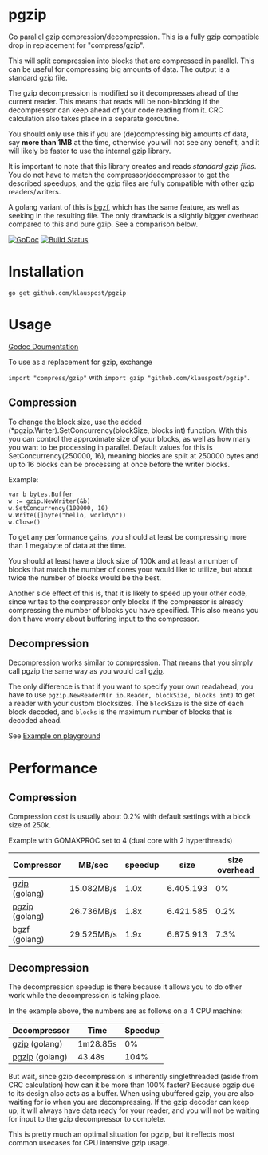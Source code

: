 pgzip
=====

Go parallel gzip compression/decompression. This is a fully gzip compatible drop in replacement for "compress/gzip".

This will split compression into blocks that are compressed in parallel. This can be useful for compressing big amounts of data. The output is a standard gzip file.

The gzip decompression is modified so it decompresses ahead of the current reader. This means that reads will be non-blocking if the decompressor can keep ahead of your code reading from it. CRC calculation also takes place in a separate goroutine.

You should only use this if you are (de)compressing big amounts of data, say **more than 1MB** at the time, otherwise you will not see any benefit, and it will likely be faster to use the internal gzip library.

It is important to note that this library creates and reads *standard gzip files*. You do not have to match the compressor/decompressor to get the described speedups, and the gzip files are fully compatible with other gzip readers/writers.

A golang variant of this is [bgzf](http://godoc.org/code.google.com/p/biogo.bam/bgzf), which has the same feature, as well as seeking in the resulting file. The only drawback is a slightly bigger overhead compared to this and pure gzip. See a comparison below.

[![GoDoc][1]][2] [![Build Status][3]][4]

[1]: https://godoc.org/github.com/klauspost/pgzip?status.svg
[2]: https://godoc.org/github.com/klauspost/pgzip
[3]: https://travis-ci.org/klauspost/pgzip.svg
[4]: https://travis-ci.org/klauspost/pgzip

Installation
====
```go get github.com/klauspost/pgzip```

Usage
====
[Godoc Doumentation](https://godoc.org/github.com/klauspost/pgzip)

To use as a replacement for gzip, exchange 

```import "compress/gzip"``` 
with 
```import gzip "github.com/klauspost/pgzip"```.

## Compression
To change the block size, use the added (*pgzip.Writer).SetConcurrency(blockSize, blocks int) function. With this you can control the approximate size of your blocks, as well as how many you want to be processing in parallel. Default values for this is SetConcurrency(250000, 16), meaning blocks are split at 250000 bytes and up to 16 blocks can be processing at once before the writer blocks.


Example:
```
var b bytes.Buffer
w := gzip.NewWriter(&b)
w.SetConcurrency(100000, 10)
w.Write([]byte("hello, world\n"))
w.Close()
```

To get any performance gains, you should at least be compressing more than 1 megabyte of data at the time.

You should at least have a block size of 100k and at least a number of blocks that match the number of cores your would like to utilize, but about twice the number of blocks would be the best.

Another side effect of this is, that it is likely to speed up your other code, since writes to the compressor only blocks if the compressor is already compressing the number of blocks you have specified. This also means you don't have worry about buffering input to the compressor.

## Decompression

Decompression works similar to compression. That means that you simply call pgzip the same way as you would call [gzip](http://golang.org/pkg/encoding/json/). 

The only difference is that if you want to specify your own readahead, you have to use `pgzip.NewReaderN(r io.Reader, blockSize, blocks int)` to get a reader with your custom blocksizes. The `blockSize` is the size of each block decoded, and `blocks` is the maximum number of blocks that is decoded ahead.

See [Example on playground](http://play.golang.org/p/uHv1B5NbDh)

Performance
====
## Compression
Compression cost is usually about 0.2% with default settings with a block size of 250k.

Example with GOMAXPROC set to 4 (dual core with 2 hyperthreads)

Compressor  | MB/sec   | speedup | size | size overhead
------------|----------|---------|------|---------
[gzip](http://golang.org/pkg/encoding/json/) (golang) | 15.082MB/s | 1.0x | 6.405.193 | 0%
[pgzip](https://github.com/klauspost/pgzip) (golang) | 26.736MB/s|1.8x | 6.421.585 | 0.2%
[bgzf](http://godoc.org/code.google.com/p/biogo.bam/bgzf) (golang) | 29.525MB/s | 1.9x | 6.875.913 | 7.3%

## Decompression

The decompression speedup is there because it allows you to do other work while the decompression is taking place.

In the example above, the numbers are as follows on a 4 CPU machine:

Decompressor | Time | Speedup
-------------|------|--------
[gzip](http://golang.org/pkg/encoding/json/) (golang) | 1m28.85s | 0%
[pgzip](https://github.com/klauspost/pgzip) (golang) | 43.48s | 104%

But wait, since gzip decompression is inherently singlethreaded (aside from CRC calculation) how can it be more than 100% faster?  Because pgzip due to its design also acts as a buffer. When using ubuffered gzip, you are also waiting for io when you are decompressing. If the gzip decoder can keep up, it will always have data ready for your reader, and you will not be waiting for input to the gzip decompressor to complete.

This is pretty much an optimal situation for pgzip, but it reflects most common usecases for CPU intensive gzip usage.

